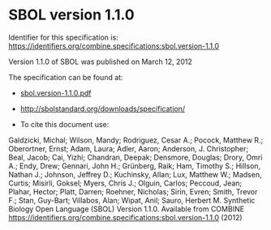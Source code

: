 # SBOL version 1.1.0
Identifier for this specification is: https://identifiers.org/combine.specifications:sbol.version-1.1.0

Version 1.1.0 of SBOL was published on March 12, 2012

The specification can be found at:

* [sbol.version-1.1.0.pdf](https://raw.githubusercontent.com/combine-org/combine-specifications/main/specifications/files/sbol.version-1.1.0.pdf)
* http://sbolstandard.org/downloads/specification/

* To cite this document use:

Galdzicki, Michal; Wilson, Mandy; Rodriguez, Cesar A.; Pocock, Matthew R.; Oberortner, Ernst; Adam, Laura; Adler, Aaron; Anderson, J. Christopher; Beal, Jacob; Cai, Yizhi; Chandran, Deepak; Densmore, Douglas; Drory, Omri A.; Endy, Drew; Gennari, John H.; Grünberg, Raik; Ham, Timothy S.; Hillson, Nathan J.; Johnson, Jeffrey D.; Kuchinsky, Allan; Lux, Matthew W.; Madsen, Curtis; Misirli, Goksel; Myers, Chris J.; Olguin, Carlos; Peccoud, Jean; Plahar, Hector; Platt, Darren; Roehner, Nicholas; Sirin, Evren; Smith, Trevor F.; Stan, Guy-Bart; Villabos, Alan; Wipat, Anil; Sauro, Herbert M. Synthetic Biology Open Language (SBOL) Version 1.1.0. Available from COMBINE https://identifiers.org/combine.specifications:sbol.version-1.1.0 (2012)